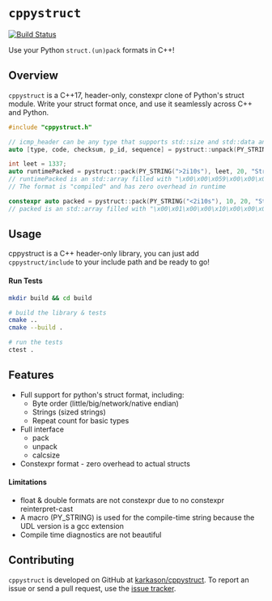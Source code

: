 `cppystruct`
==========
[![Build Status](https://travis-ci.org/karkason/cppystruct.svg?branch=master)](https://travis-ci.org/karkason/cppystruct)

Use your Python `struct.(un)pack` formats in C++!

Overview
--------

`cppystruct` is a C++17, header-only, constexpr clone of Python's struct module.
Write your struct format once, and use it seamlessly across C++ and Python.

```cpp
#include "cppystruct.h"

// icmp_header can be any type that supports std::size and std::data and holds bytes
auto [type, code, checksum, p_id, sequence] = pystruct::unpack(PY_STRING('bbHHh'), icmp_header);

int leet = 1337;
auto runtimePacked = pystruct::pack(PY_STRING(">2i10s"), leet, 20, "String!");
// runtimePacked is an std::array filled with "\x00\x00\x059\x00\x00\x00\x10String!\x00\x00\x00"
// The format is "compiled" and has zero overhead in runtime

constexpr auto packed = pystruct::pack(PY_STRING("<2i10s"), 10, 20, "String!");
// packed is an std::array filled with "\x00\x01\x00\x00\x10\x00\x00\x00String!\x00\x00\x00"

```


Usage
-----

cppystruct is a C++ header-only library, you can just add `cppystruct/include` to your include path and be ready to go!

#### Run Tests
```sh
mkdir build && cd build

# build the library & tests
cmake ..
cmake --build .

# run the tests
ctest .
```


Features
--------

- Full support for python's struct format, including:
  - Byte order (little/big/network/native endian)
  - Strings (sized strings)
  - Repeat count for basic types
- Full interface
  - pack
  - unpack
  - calcsize
- Constexpr format - zero overhead to actual structs

#### Limitations
- float & double formats are not constexpr due to no constexpr reinterpret-cast
- A macro (PY_STRING) is used for the compile-time string because the UDL version is a gcc extension
- Compile time diagnostics are not beautiful

Contributing
------------

`cppystruct` is developed on GitHub at [karkason/cppystruct](https://github.com/karkason/cppystruct).
To report an issue or send a pull request, use the
[issue tracker](https://github.com/karkason/cppystruct/issues).
